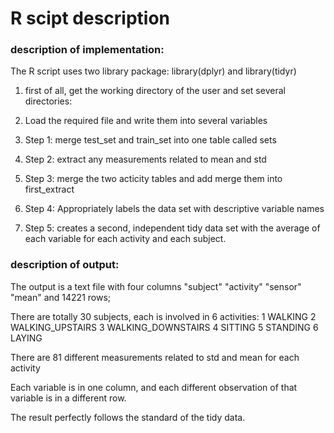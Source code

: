 # R scipt description

### description of implementation:

The R script uses two library package: library(dplyr) and library(tidyr)

1. first of all, get the working directory of the user and set several directories:

2. Load the required file and write them into several variables

3. Step 1: merge test_set and train_set into one table called sets
  
4. Step 2: extract any measurements related to mean and std
    
5. Step 3: merge the two acticity tables and add merge them into first_extract
    
6. Step 4: Appropriately labels the data set with descriptive variable names
    
7. Step 5: creates a second, independent tidy data set with the average of each variable for each activity and each subject.

### description of output:

The output is a text file with four columns "subject" "activity" "sensor" "mean" and 14221 rows;

There are totally 30 subjects, each is involved in 6 activities: 
1 WALKING
2 WALKING_UPSTAIRS
3 WALKING_DOWNSTAIRS
4 SITTING
5 STANDING
6 LAYING

There are 81 different measurements related to std and mean for each activity

Each variable is in one column, and each different observation of that variable is in a different row.

The result perfectly follows the standard of the tidy data.
